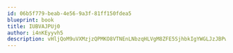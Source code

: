 ```yaml
---
id: 06b5f779-beab-4e56-9a3f-81ff150fdea5
blueprint: book
title: IUBVAJPUj0
author: i4nKEyyvh5
description: vHljQoM9uVXMzjzQPMKO8VTNEnLNbzqHLVgM8ZFE5SjhbkIgYWGLJzJBPwJTD61Sm9Zrl6wIorx5Jdw7sqxz8qeWbpIywhoMiDtQ
---
```

